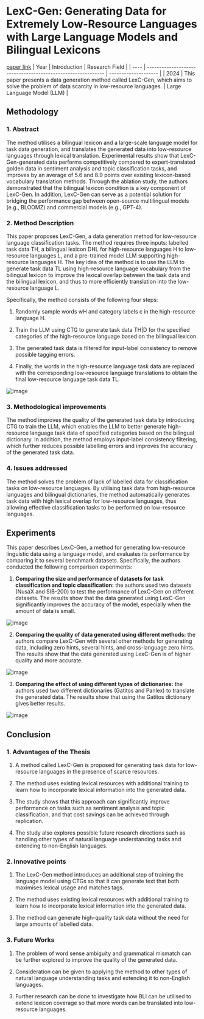 # LexC-Gen: Generating Data for Extremely Low-Resource Languages with Large Language Models and Bilingual Lexicons
[paper link](https://arxiv.org/pdf/2402.14086) 
| Year | Introduction                                                         | Research Field                 |
| ---- | ------------------------------------------------------------ | -------------------- |
| 2024 | This paper presents a data generation method called LexC-Gen, which aims to solve the problem of data scarcity in low-resource languages.          | Large Language Model (LLM)         |

## Methodology

### 1. Abstract
The method utilises a bilingual lexicon and a large-scale language model for task data generation, and translates the generated data into low-resource languages through lexical translation. Experimental results show that LexC-Gen-generated data performs competitively compared to expert-translated golden data in sentiment analysis and topic classification tasks, and improves by an average of 5.6 and 8.9 points over existing lexicon-based vocabulary translation methods. Through the ablation study, the authors demonstrated that the bilingual lexicon condition is a key component of LexC-Gen. In addition, LexC-Gen can serve as a potential solution for bridging the performance gap between open-source multilingual models (e.g., BLOOMZ) and commercial models (e.g., GPT-4).

### 2. Method Description 
This paper proposes LexC-Gen, a data generation method for low-resource language classification tasks. The method requires three inputs: labelled task data TH, a bilingual lexicon DHL for high-resource languages H to low-resource languages L, and a pre-trained model LLM supporting high-resource languages H. The key idea of the method is to use the LLM to generate task data TL using high-resource language vocabulary from the bilingual lexicon to improve the lexical overlap between the task data and the bilingual lexicon, and thus to more efficiently translation into the low-resource language L.

Specifically, the method consists of the following four steps:

  1. Randomly sample words wH and category labels c in the high-resource language H.

  2. Train the LLM using CTG to generate task data TH|D for the specified categories of the high-resource language based on the bilingual lexicon.

  3. The generated task data is filtered for input-label consistency to remove possible tagging errors.

  4. Finally, the words in the high-resource language task data are replaced with the corresponding low-resource language translations to obtain the final low-resource language task data TL.

![image](https://github.com/user-attachments/assets/8203de1a-df39-450c-b745-64dcfc713023)
  
### 3. Methodological improvements
The method improves the quality of the generated task data by introducing CTG to train the LLM, which enables the LLM to better generate high-resource language task data of specified categories based on the bilingual dictionary. In addition, the method employs input-label consistency filtering, which further reduces possible labelling errors and improves the accuracy of the generated task data.

### 4. Issues addressed 
The method solves the problem of lack of labelled data for classification tasks on low-resource languages. By utilising task data from high-resource languages and bilingual dictionaries, the method automatically generates task data with high lexical overlap for low-resource languages, thus allowing effective classification tasks to be performed on low-resource languages.

## Experiments
This paper describes LexC-Gen, a method for generating low-resource linguistic data using a language model, and evaluates its performance by comparing it to several benchmark datasets. Specifically, the authors conducted the following comparison experiments:

  1. **Comparing the size and performance of datasets for task classification and topic classification:** the authors used two datasets (NusaX and SIB-200) to test the performance of LexC-Gen on different datasets. The results show that the data generated using LexC-Gen significantly improves the accuracy of the model, especially when the amount of data is small.
     
![image](https://github.com/user-attachments/assets/53244e2b-758f-4dd3-b2d5-a6e719d66f63)

  2. **Comparing the quality of data generated using different methods:** the authors compare LexC-Gen with several other methods for generating data, including zero hints, several hints, and cross-language zero hints. The results show that the data generated using LexC-Gen is of higher quality and more accurate.

![image](https://github.com/user-attachments/assets/30370ddf-3d6f-4712-8a04-d07f876adb63)

  3. **Comparing the effect of using different types of dictionaries:** the authors used two different dictionaries (Gatitos and Panlex) to translate the generated data. The results show that using the Gatitos dictionary gives better results.

![image](https://github.com/user-attachments/assets/2be3b2a0-41f7-4312-bce3-fee79797f9b0)

## Conclusion

### 1. Advantages of the Thesis
  1. A method called LexC-Gen is proposed for generating task data for low-resource languages in the presence of scarce resources.

  2. The method uses existing lexical resources with additional training to learn how to incorporate lexical information into the generated data.

  3. The study shows that this approach can significantly improve performance on tasks such as sentiment analysis and topic classification, and that cost savings can be achieved through replication.

  4. The study also explores possible future research directions such as handling other types of natural language understanding tasks and extending to non-English languages.

### 2. Innovative points
  1. The LexC-Gen method introduces an additional step of training the language model using CTGs so that it can generate text that both maximises lexical usage and matches tags.

  2. The method uses existing lexical resources with additional training to learn how to incorporate lexical information into the generated data.

  3. The method can generate high-quality task data without the need for large amounts of labelled data.

### 3. Future Works
  1. The problem of word sense ambiguity and grammatical mismatch can be further explored to improve the quality of the generated data.

  2. Consideration can be given to applying the method to other types of natural language understanding tasks and extending it to non-English languages.

  3. Further research can be done to investigate how BLI can be utilised to extend lexicon coverage so that more words can be translated into low-resource languages. 
